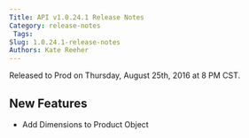 ```yaml
---
Title: API v1.0.24.1 Release Notes
Category: release-notes
 Tags: 
Slug: 1.0.24.1-release-notes
Authors: Kate Reeher
---
```


Released to Prod on Thursday, August 25th, 2016 at 8 PM CST.

## New Features
- Add Dimensions to Product Object